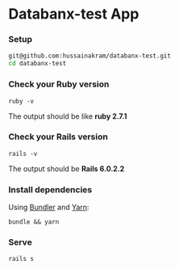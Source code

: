 # Databanx-test App

### Setup

```bash
git@github.com:hussainakram/databanx-test.git
cd databanx-test
```

### Check your Ruby version

```shell
ruby -v
```
The output should be like **ruby 2.7.1**

### Check your Rails version

```shell
rails -v
```
The output should be **Rails 6.0.2.2**
### Install dependencies

Using [Bundler](https://github.com/bundler/bundler) and [Yarn](https://github.com/yarnpkg/yarn):

```shell
bundle && yarn
```

### Serve

```shell
rails s
```

